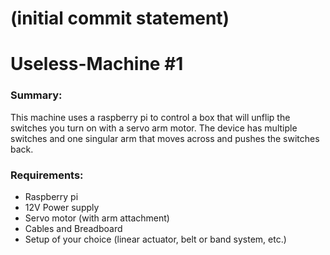 # (initial commit statement) 


# Useless-Machine #1
### Summary:
This machine uses a raspberry pi to control a box that will unflip the switches you turn on with a servo arm motor. The device has multiple switches and one singular arm that moves across and pushes the switches back. 

### Requirements:
* Raspberry pi
* 12V Power supply
* Servo motor (with arm attachment)
* Cables and Breadboard
* Setup of your choice (linear actuator, belt or band system, etc.)
